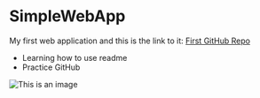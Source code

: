# SimpleWebApp
My first web application and this is the link to it: [First GitHub Repo](https://github.com/SixtoCodeBass/SimpleWebApp)

* Learning how to use readme
* Practice GitHub


![This is an image](https://pbs.twimg.com/media/CUmf7xQW4AA48Q7?format=jpg&name=small)


